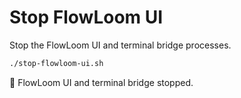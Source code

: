 # Stop FlowLoom UI

Stop the FlowLoom UI and terminal bridge processes.

```bash
./stop-flowloom-ui.sh
```

🛑 FlowLoom UI and terminal bridge stopped.